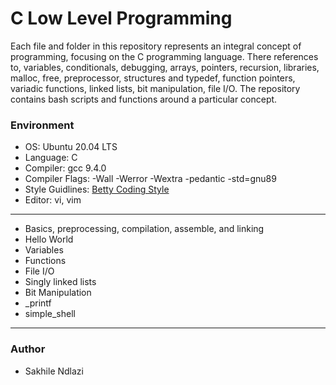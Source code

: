# C Low Level Programming 

Each file and folder in this repository represents an integral concept of programming, focusing on the C programming language. There references to, variables, conditionals, debugging, arrays, pointers, recursion, libraries, malloc, free, preprocessor, structures and typedef, function pointers, variadic functions, linked lists, bit manipulation, file I/O. The repository contains bash scripts and functions around a particular concept.

### Environment ###
 * OS: Ubuntu 20.04 LTS
 * Language: C
 * Compiler: gcc 9.4.0
 * Compiler Flags: -Wall -Werror -Wextra -pedantic -std=gnu89
 * Style Guidlines: [Betty Coding Style](https://github.com/holbertonschool/Betty/wiki)
 * Editor: vi, vim

------

* Basics, preprocessing, compilation, assemble, and linking
* Hello World
* Variables
* Functions
* File I/O
* Singly linked lists
* Bit Manipulation
* _printf
* simple_shell

------
### Author ###
 * Sakhile Ndlazi

